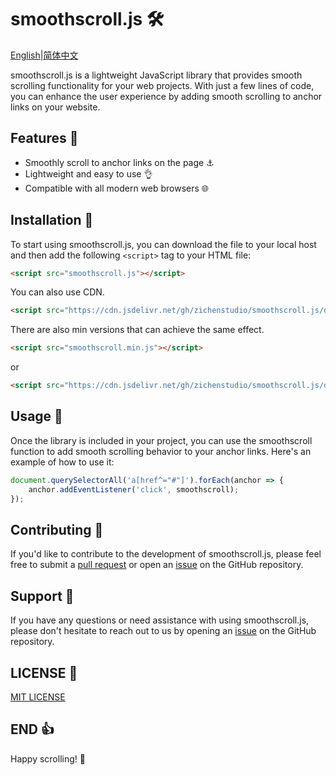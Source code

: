 # smoothscroll.js :hammer_and_wrench:

[English](README.md)|[简体中文](doc/README-zh_CN.md)

smoothscroll.js is a lightweight JavaScript library that provides smooth scrolling functionality for your web projects. With just a few lines of code, you can enhance the user experience by adding smooth scrolling to anchor links on your website.

## Features :star2:

- Smoothly scroll to anchor links on the page :anchor:
- Lightweight and easy to use :ok_hand:
- Compatible with all modern web browsers :globe_with_meridians:

## Installation :tada:

To start using smoothscroll.js, you can download the file to your local host and then add the following `<script>` tag to your HTML file:

```html
<script src="smoothscroll.js"></script>
```

You can also use CDN.

```html
<script src="https://cdn.jsdelivr.net/gh/zichenstudio/smoothscroll.js/dist/smoothscroll.js"></script>
```

There are also min versions that can achieve the same effect.

```html
<script src="smoothscroll.min.js"></script>
```

or

```html
<script src="https://cdn.jsdelivr.net/gh/zichenstudio/smoothscroll.js/dist/smoothscroll.min.js"></script>
```

## Usage :wrench:

Once the library is included in your project, you can use the smoothscroll function to add smooth scrolling behavior to your anchor links. Here's an example of how to use it:

```javascript
document.querySelectorAll('a[href^="#"]').forEach(anchor => {
    anchor.addEventListener('click', smoothscroll);
});
```

## Contributing :briefcase:

If you'd like to contribute to the development of smoothscroll.js, please feel free to submit a [pull request](https://github.com/zichenstudio/smoothscroll.js/pulls) or open an [issue](https://github.com/ZiChenStudio/smoothscroll.js/issues) on the GitHub repository.

## Support :handshake:

If you have any questions or need assistance with using smoothscroll.js, please don't hesitate to reach out to us by opening an [issue](https://github.com/zichenstudio/smoothscroll.js/issues) on the GitHub repository.

## LICENSE :page_facing_up:

[MIT LICENSE](LICENSE)

## END :thumbsup:

Happy scrolling! :rocket:
